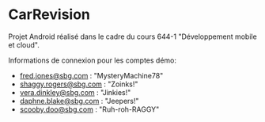 # CarRevision
Projet Android réalisé dans le cadre du cours 644-1 "Développement mobile et cloud".

Informations de connexion pour les comptes démo:
- fred.jones@sbg.com    : "MysteryMachine78"
- shaggy.rogers@sbg.com : "Zoinks!"
- vera.dinkley@sbg.com  : "Jinkies!"
- daphne.blake@sbg.com  : "Jeepers!"
- scooby.doo@sbg.com    : "Ruh-roh-RAGGY"
